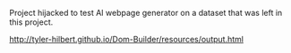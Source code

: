 Project hijacked to test AI webpage generator on a dataset that was left in this project.  

http://tyler-hilbert.github.io/Dom-Builder/resources/output.html  